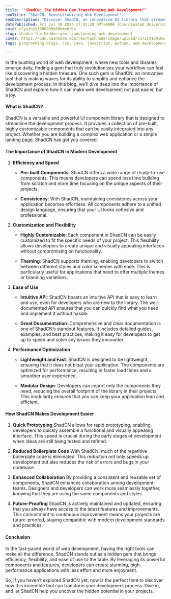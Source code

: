 ```yaml
---
title: ""ShadCN: The Hidden Gem Transforming Web Development""
seoTitle: "ShadCN: Revolutionizing Web Development"
seoDescription: "Discover ShadCN, an innovative UI library that streamlines and enhances web development for efficiency and joy"
datePublished: Fri Jul 19 2024 17:43:28 GMT+0000 (Coordinated Universal Time)
cuid: clyszo2y3000909k08hmx6rbo
slug: shadcn-the-hidden-gem-transforming-web-development
cover: https://cdn.hashnode.com/res/hashnode/image/upload/v1721410910679/d62ed3a3-2ed7-402e-9d70-3685ada1b198.png
tags: programming-blogs, css, java, javascript, python, web-development, backend, computer-science, webdev, blockchain, frontend-development, vscode, nextjs, web3, shadcn

---
```


In the bustling world of web development, where new tools and libraries emerge daily, finding a gem that truly revolutionizes your workflow can feel like discovering a hidden treasure. One such gem is ShadCN, an innovative tool that is making waves for its ability to simplify and enhance the development process. In this blog, we’ll dive deep into the importance of ShadCN and explore how it can make web development not just easier, but a joy.

#### What is ShadCN?

ShadCN is a versatile and powerful UI component library that is designed to streamline the development process. It provides a collection of pre-built, highly customizable components that can be easily integrated into any project. Whether you are building a complex web application or a simple landing page, ShadCN has got you covered.

#### The Importance of ShadCN in Modern Development

1. **Efficiency and Speed**
    
    * **Pre-built Components**: ShadCN offers a wide range of ready-to-use components. This means developers can spend less time building from scratch and more time focusing on the unique aspects of their projects.
        
    * **Consistency**: With ShadCN, maintaining consistency across your application becomes effortless. All components adhere to a unified design language, ensuring that your UI looks cohesive and professional.
        
2. **Customization and Flexibility**
    
    * **Highly Customizable**: Each component in ShadCN can be easily customized to fit the specific needs of your project. This flexibility allows developers to create unique and visually appealing interfaces without compromising on functionality.
        
    * **Theming**: ShadCN supports theming, enabling developers to switch between different styles and color schemes with ease. This is particularly useful for applications that need to offer multiple themes or branding variations.
        
3. **Ease of Use**
    
    * **Intuitive API**: ShadCN boasts an intuitive API that is easy to learn and use, even for developers who are new to the library. The well-documented API ensures that you can quickly find what you need and implement it without hassle.
        
    * **Great Documentation**: Comprehensive and clear documentation is one of ShadCN’s standout features. It includes detailed guides, examples, and best practices, making it easy for developers to get up to speed and solve any issues they encounter.
        
4. **Performance Optimization**
    
    * **Lightweight and Fast**: ShadCN is designed to be lightweight, ensuring that it does not bloat your application. The components are optimized for performance, resulting in faster load times and a smoother user experience.
        
    * **Modular Design**: Developers can import only the components they need, reducing the overall footprint of the library in their projects. This modularity ensures that you can keep your application lean and efficient.
        

#### How ShadCN Makes Development Easier

1. **Quick Prototyping** ShadCN allows for rapid prototyping, enabling developers to quickly assemble a functional and visually appealing interface. This speed is crucial during the early stages of development when ideas are still being tested and refined.
    
2. **Reduced Boilerplate Code** With ShadCN, much of the repetitive boilerplate code is eliminated. This reduction not only speeds up development but also reduces the risk of errors and bugs in your codebase.
    
3. **Enhanced Collaboration** By providing a consistent and reusable set of components, ShadCN enhances collaboration among development teams. Designers and developers can work more seamlessly together, knowing that they are using the same components and styles.
    
4. **Future-Proofing** ShadCN is actively maintained and updated, ensuring that you always have access to the latest features and improvements. This commitment to continuous improvement means your projects are future-proofed, staying compatible with modern development standards and practices.
    

#### Conclusion

In the fast-paced world of web development, having the right tools can make all the difference. ShadCN stands out as a hidden gem that brings efficiency, flexibility, and ease of use to the table. By leveraging its powerful components and features, developers can create stunning, high-performance applications with less effort and more enjoyment.

So, if you haven’t explored ShadCN yet, now is the perfect time to discover how this incredible tool can transform your development process. Dive in, and let ShadCN help you uncover the hidden potential in your projects.